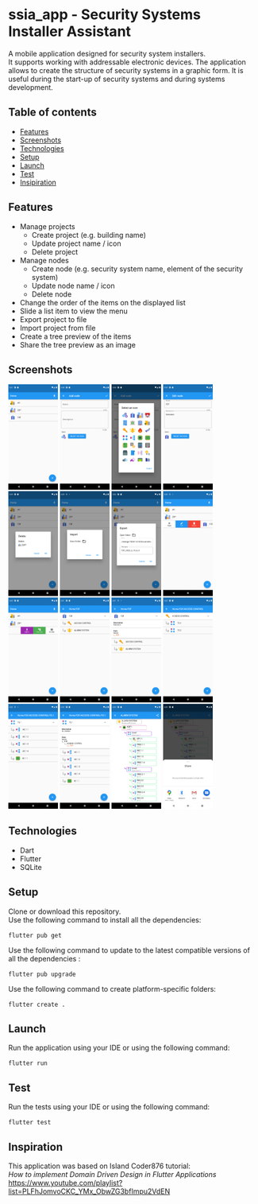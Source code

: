 # ssia_app - Security Systems Installer Assistant

A mobile application designed for security system installers.  
It supports working with addressable electronic devices.
The application allows to create the structure of security systems in a graphic form.
It is useful during the start-up of security systems and during systems development.

## Table of contents

- [Features](#features)
- [Screenshots](#screenshots)
- [Technologies](#technologies)
- [Setup](#setup)
- [Launch](#launch)
- [Test](#test)
- [Insipiration](#inspiration)

## Features

- Manage projects
  - Create project (e.g. building name)
  - Update project name / icon
  - Delete project
- Manage nodes
  - Create node (e.g. security system name, element of the security system)
  - Update node name / icon
  - Delete node
- Change the order of the items on the displayed list
- Slide a list item to view the menu
- Export project to file
- Import project from file
- Create a tree preview of the items
- Share the tree preview as an image

## Screenshots

[<img alt="Home screen" width="100px" src="_screenshots/ssia_home.png" />](_screenshots/ssia_home.png)
[<img alt="Add" width="100px" src="_screenshots/ssia_add.png" />](_screenshots/ssia_add.png)
[<img alt="Select icon" width="100px" src="_screenshots/ssia_select_icon.png" />](_screenshots/ssia_select_icon.png)
[<img alt="Edit" width="100px" src="_screenshots/ssia_edit.png" />](_screenshots/ssia_edit.png)
[<img alt="Delete" width="100px" src="_screenshots/ssia_delete.png" />](_screenshots/ssia_delete.png)
[<img alt="Import" width="100px" src="_screenshots/ssia_import.png" />](_screenshots/ssia_import.png)
[<img alt="Export" width="100px" src="_screenshots/ssia_export.png" />](_screenshots/ssia_export.png)
[<img alt="Slidable" width="100px" src="_screenshots/ssia_slidable1.png" />](_screenshots/ssia_slidable1.png)
[<img alt="Slidable" width="100px" src="_screenshots/ssia_slidable2.png" />](_screenshots/ssia_slidable2.png)
[<img alt="Nodes" width="100px" src="_screenshots/ssia_nodes1.png" />](_screenshots/ssia_nodes1.png)
[<img alt="Node details" width="100px" src="_screenshots/ssia_node_details1.png" />](_screenshots/ssia_node_details1.png)
[<img alt="Nodes" width="100px" src="_screenshots/ssia_nodes2.png" />](_screenshots/ssia_nodes2.png)
[<img alt="Nodes" width="100px" src="_screenshots/ssia_nodes3.png" />](_screenshots/ssia_nodes3.png)
[<img alt="Node details" width="100px" src="_screenshots/ssia_node_details2.png" />](_screenshots/ssia_node_details2.png)
[<img alt="System tree" width="100px" src="_screenshots/ssia_system_tree.png" />](_screenshots/ssia_system_tree.png)
[<img alt="Share" width="100px" src="_screenshots/ssia_share.png" />](_screenshots/ssia_share.png)

## Technologies

- Dart
- Flutter
- SQLite

## Setup

Clone or download this repository.  
Use the following command to install all the dependencies:

```
flutter pub get
```

Use the following command to update to the latest compatible versions of all the dependencies :

```
flutter pub upgrade
```

Use the following command to create platform-specific folders:

```
flutter create .
```

## Launch

Run the application using your IDE or using the following command:

```
flutter run
```

## Test

Run the tests using your IDE or using the following command:

```
flutter test
```

## Inspiration

This application was based on Island Coder876 tutorial:  
_How to implement Domain Driven Design in Flutter Applications_  
https://www.youtube.com/playlist?list=PLFhJomvoCKC_YMx_ObwZG3bfImpu2VdEN
